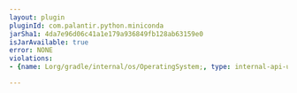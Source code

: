 ```yaml
---
layout: plugin
pluginId: com.palantir.python.miniconda
jarSha1: 4da7e96d06c41a1e179a936849fb128ab63159e0
isJarAvailable: true
error: NONE
violations:
- {name: Lorg/gradle/internal/os/OperatingSystem;, type: internal-api-usage}

---
```

